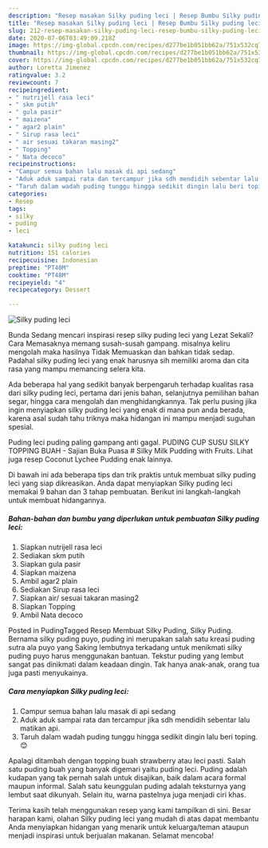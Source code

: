 ```yaml
---
description: "Resep masakan Silky puding leci | Resep Bumbu Silky puding leci Yang Mudah Dan Praktis"
title: "Resep masakan Silky puding leci | Resep Bumbu Silky puding leci Yang Mudah Dan Praktis"
slug: 212-resep-masakan-silky-puding-leci-resep-bumbu-silky-puding-leci-yang-mudah-dan-praktis
date: 2020-07-06T03:49:09.218Z
image: https://img-global.cpcdn.com/recipes/d277be1b051bb62a/751x532cq70/silky-puding-leci-foto-resep-utama.jpg
thumbnail: https://img-global.cpcdn.com/recipes/d277be1b051bb62a/751x532cq70/silky-puding-leci-foto-resep-utama.jpg
cover: https://img-global.cpcdn.com/recipes/d277be1b051bb62a/751x532cq70/silky-puding-leci-foto-resep-utama.jpg
author: Loretta Jimenez
ratingvalue: 3.2
reviewcount: 7
recipeingredient:
- " nutrijell rasa leci"
- " skm putih"
- " gula pasir"
- " maizena"
- " agar2 plain"
- " Sirup rasa leci"
- " air sesuai takaran masing2"
- " Topping"
- " Nata decoco"
recipeinstructions:
- "Campur semua bahan lalu masak di api sedang"
- "Aduk aduk sampai rata dan tercampur jika sdh mendidih sebentar lalu matikan api."
- "Taruh dalam wadah puding tunggu hingga sedikit dingin lalu beri toping. 😊"
categories:
- Resep
tags:
- silky
- puding
- leci

katakunci: silky puding leci 
nutrition: 151 calories
recipecuisine: Indonesian
preptime: "PT40M"
cooktime: "PT48M"
recipeyield: "4"
recipecategory: Dessert

---
```



![Silky puding leci](https://img-global.cpcdn.com/recipes/d277be1b051bb62a/751x532cq70/silky-puding-leci-foto-resep-utama.jpg)

Bunda Sedang mencari inspirasi resep silky puding leci yang Lezat Sekali? Cara Memasaknya memang susah-susah gampang. misalnya keliru mengolah maka hasilnya Tidak Memuaskan dan bahkan tidak sedap. Padahal silky puding leci yang enak harusnya sih memiliki aroma dan cita rasa yang mampu memancing selera kita.

Ada beberapa hal yang sedikit banyak berpengaruh terhadap kualitas rasa dari silky puding leci, pertama dari jenis bahan, selanjutnya pemilihan bahan segar, hingga cara mengolah dan menghidangkannya. Tak perlu pusing jika ingin menyiapkan silky puding leci yang enak di mana pun anda berada, karena asal sudah tahu triknya maka hidangan ini mampu menjadi suguhan spesial.

Puding leci puding paling gampang anti gagal. PUDING CUP SUSU SILKY TOPPING BUAH - Sajian Buka Puasa # Silky Milk Pudding with Fruits. Lihat juga resep Coconut Lychee Pudding enak lainnya.


Di bawah ini ada beberapa tips dan trik praktis untuk membuat silky puding leci yang siap dikreasikan. Anda dapat menyiapkan Silky puding leci memakai 9 bahan dan 3 tahap pembuatan. Berikut ini langkah-langkah untuk membuat hidangannya.

<!--inarticleads1-->

##### Bahan-bahan dan bumbu yang diperlukan untuk pembuatan Silky puding leci:

1. Siapkan  nutrijell rasa leci
1. Sediakan  skm putih
1. Siapkan  gula pasir
1. Siapkan  maizena
1. Ambil  agar2 plain
1. Sediakan  Sirup rasa leci
1. Siapkan  air/ sesuai takaran masing2
1. Siapkan  Topping
1. Ambil  Nata decoco


Posted in PudingTagged Resep Membuat Silky Puding, Silky Puding. Bernama silky puding puyo, puding ini merupakan salah satu kreasi puding sutra ala puyo yang Saking lembutnya terkadang untuk menikmati silky puding puyo harus menggunakan bantuan. Tekstur puding yang lembut sangat pas dinikmati dalam keadaan dingin. Tak hanya anak-anak, orang tua juga pasti menyukainya. 

<!--inarticleads2-->

##### Cara menyiapkan Silky puding leci:

1. Campur semua bahan lalu masak di api sedang
1. Aduk aduk sampai rata dan tercampur jika sdh mendidih sebentar lalu matikan api.
1. Taruh dalam wadah puding tunggu hingga sedikit dingin lalu beri toping. 😊


Apalagi ditambah dengan topping buah strawberry atau leci pasti. Salah satu puding buah yang banyak digemari yaitu puding leci. Puding adalah kudapan yang tak pernah salah untuk disajikan, baik dalam acara formal maupun informal. Salah satu keunggulan puding adalah teksturnya yang lembut saat dikunyah. Selain itu, warna pastelnya juga menjadi ciri khas. 

Terima kasih telah menggunakan resep yang kami tampilkan di sini. Besar harapan kami, olahan Silky puding leci yang mudah di atas dapat membantu Anda menyiapkan hidangan yang menarik untuk keluarga/teman ataupun menjadi inspirasi untuk berjualan makanan. Selamat mencoba!
